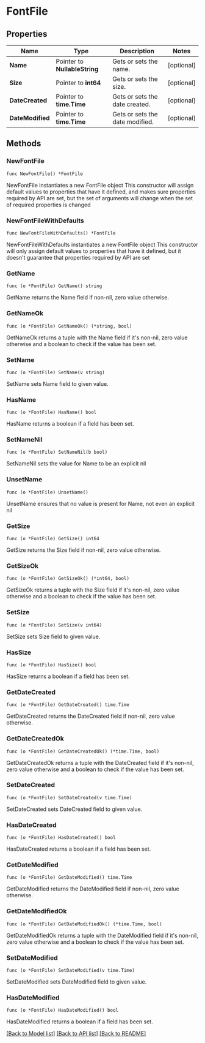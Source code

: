# FontFile

## Properties

Name | Type | Description | Notes
------------ | ------------- | ------------- | -------------
**Name** | Pointer to **NullableString** | Gets or sets the name. | [optional] 
**Size** | Pointer to **int64** | Gets or sets the size. | [optional] 
**DateCreated** | Pointer to **time.Time** | Gets or sets the date created. | [optional] 
**DateModified** | Pointer to **time.Time** | Gets or sets the date modified. | [optional] 

## Methods

### NewFontFile

`func NewFontFile() *FontFile`

NewFontFile instantiates a new FontFile object
This constructor will assign default values to properties that have it defined,
and makes sure properties required by API are set, but the set of arguments
will change when the set of required properties is changed

### NewFontFileWithDefaults

`func NewFontFileWithDefaults() *FontFile`

NewFontFileWithDefaults instantiates a new FontFile object
This constructor will only assign default values to properties that have it defined,
but it doesn't guarantee that properties required by API are set

### GetName

`func (o *FontFile) GetName() string`

GetName returns the Name field if non-nil, zero value otherwise.

### GetNameOk

`func (o *FontFile) GetNameOk() (*string, bool)`

GetNameOk returns a tuple with the Name field if it's non-nil, zero value otherwise
and a boolean to check if the value has been set.

### SetName

`func (o *FontFile) SetName(v string)`

SetName sets Name field to given value.

### HasName

`func (o *FontFile) HasName() bool`

HasName returns a boolean if a field has been set.

### SetNameNil

`func (o *FontFile) SetNameNil(b bool)`

 SetNameNil sets the value for Name to be an explicit nil

### UnsetName
`func (o *FontFile) UnsetName()`

UnsetName ensures that no value is present for Name, not even an explicit nil
### GetSize

`func (o *FontFile) GetSize() int64`

GetSize returns the Size field if non-nil, zero value otherwise.

### GetSizeOk

`func (o *FontFile) GetSizeOk() (*int64, bool)`

GetSizeOk returns a tuple with the Size field if it's non-nil, zero value otherwise
and a boolean to check if the value has been set.

### SetSize

`func (o *FontFile) SetSize(v int64)`

SetSize sets Size field to given value.

### HasSize

`func (o *FontFile) HasSize() bool`

HasSize returns a boolean if a field has been set.

### GetDateCreated

`func (o *FontFile) GetDateCreated() time.Time`

GetDateCreated returns the DateCreated field if non-nil, zero value otherwise.

### GetDateCreatedOk

`func (o *FontFile) GetDateCreatedOk() (*time.Time, bool)`

GetDateCreatedOk returns a tuple with the DateCreated field if it's non-nil, zero value otherwise
and a boolean to check if the value has been set.

### SetDateCreated

`func (o *FontFile) SetDateCreated(v time.Time)`

SetDateCreated sets DateCreated field to given value.

### HasDateCreated

`func (o *FontFile) HasDateCreated() bool`

HasDateCreated returns a boolean if a field has been set.

### GetDateModified

`func (o *FontFile) GetDateModified() time.Time`

GetDateModified returns the DateModified field if non-nil, zero value otherwise.

### GetDateModifiedOk

`func (o *FontFile) GetDateModifiedOk() (*time.Time, bool)`

GetDateModifiedOk returns a tuple with the DateModified field if it's non-nil, zero value otherwise
and a boolean to check if the value has been set.

### SetDateModified

`func (o *FontFile) SetDateModified(v time.Time)`

SetDateModified sets DateModified field to given value.

### HasDateModified

`func (o *FontFile) HasDateModified() bool`

HasDateModified returns a boolean if a field has been set.


[[Back to Model list]](../README.md#documentation-for-models) [[Back to API list]](../README.md#documentation-for-api-endpoints) [[Back to README]](../README.md)


